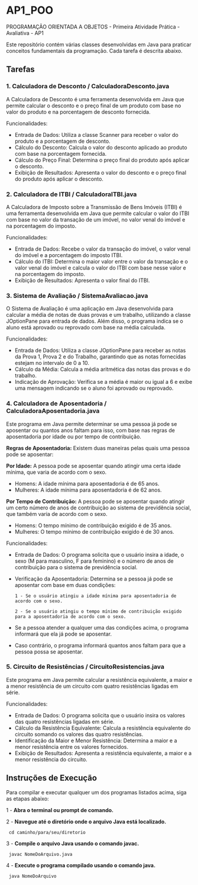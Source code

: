 # AP1_POO
PROGRAMAÇÃO ORIENTADA A OBJETOS - Primeira Atividade Prática - Avaliativa - AP1

Este repositório contém várias classes desenvolvidas em Java para praticar conceitos fundamentais da programação. Cada tarefa é descrita abaixo.

## Tarefas

### 1. Calculadora de Desconto / CalculadoraDesconto.java
A Calculadora de Desconto é uma ferramenta desenvolvida em Java que permite calcular o desconto e o preço final de um produto com base no valor do produto e na porcentagem de desconto fornecida.

Funcionalidades:
* Entrada de Dados: Utiliza a classe Scanner para receber o valor do produto e a porcentagem de desconto.
* Cálculo do Desconto: Calcula o valor do desconto aplicado ao produto com base na porcentagem fornecida.
* Cálculo do Preço Final: Determina o preço final do produto após aplicar o desconto.
* Exibição de Resultados: Apresenta o valor do desconto e o preço final do produto após aplicar o desconto.

### 2. Calculadora de ITBI / CalculadoraITBI.java
A Calculadora de Imposto sobre a Transmissão de Bens Imóveis (ITBI) é uma ferramenta desenvolvida em Java que permite calcular o valor do ITBI com base no valor da transação de um imóvel, no valor venal do imóvel e na porcentagem do imposto.

Funcionalidades:
* Entrada de Dados: Recebe o valor da transação do imóvel, o valor venal do imóvel e a porcentagem do imposto ITBI.
* Cálculo do ITBI: Determina o maior valor entre o valor da transação e o valor venal do imóvel e calcula o valor do ITBI com base nesse valor e na porcentagem do imposto.
* Exibição de Resultados: Apresenta o valor final do ITBI.

### 3. Sistema de Avaliação / SistemaAvaliacao.java
O Sistema de Avaliação é uma aplicação em Java desenvolvida para calcular a média de notas de duas provas e um trabalho, utilizando a classe JOptionPane para entrada de dados. Além disso, o programa indica se o aluno está aprovado ou reprovado com base na média calculada.

Funcionalidades:
* Entrada de Dados: Utiliza a classe JOptionPane para receber as notas da Prova 1, Prova 2 e do Trabalho, garantindo que as notas fornecidas estejam no intervalo de 0 a 10.
* Cálculo da Média: Calcula a média aritmética das notas das provas e do trabalho.
* Indicação de Aprovação: Verifica se a média é maior ou igual a 6 e exibe uma mensagem indicando se o aluno foi aprovado ou reprovado.

### 4. Calculadora de Aposentadoria / CalculadoraAposentadoria.java
Este programa em Java permite determinar se uma pessoa já pode se aposentar ou quantos anos faltam para isso, com base nas regras de aposentadoria por idade ou por tempo de contribuição.

**Regras de Aposentadoria:** Existem duas maneiras pelas quais uma pessoa pode se aposentar:

**Por Idade:** A pessoa pode se aposentar quando atingir uma certa idade mínima, que varia de acordo com o sexo.
+ Homens: A idade mínima para aposentadoria é de 65 anos.
+ Mulheres: A idade mínima para aposentadoria é de 62 anos.
  
**Por Tempo de Contribuição:** A pessoa pode se aposentar quando atingir um certo número de anos de contribuição ao sistema de previdência social, que também varia de acordo com o sexo.
+ Homens: O tempo mínimo de contribuição exigido é de 35 anos.
+ Mulheres: O tempo mínimo de contribuição exigido é de 30 anos.

Funcionalidades:
* Entrada de Dados: O programa solicita que o usuário insira a idade, o sexo (M para masculino, F para feminino) e o número de anos de contribuição para o sistema de previdência social.
* Verificação da Aposentadoria: Determina se a pessoa já pode se aposentar com base em duas condições:

  ``
  1 - Se o usuário atingiu a idade mínima para aposentadoria de acordo com o sexo.
  ``

  ``
  2 - Se o usuário atingiu o tempo mínimo de contribuição exigido para a aposentadoria de acordo com o sexo.
  ``
* Se a pessoa atender a qualquer uma das condições acima, o programa informará que ela já pode se aposentar.
* Caso contrário, o programa informará quantos anos faltam para que a pessoa possa se aposentar.

### 5. Circuito de Resistências / CircuitoResistencias.java
Este programa em Java permite calcular a resistência equivalente, a maior e a menor resistência de um circuito com quatro resistências ligadas em série.

Funcionalidades:
* Entrada de Dados: O programa solicita que o usuário insira os valores das quatro resistências ligadas em série.
* Cálculo da Resistência Equivalente: Calcula a resistência equivalente do circuito somando os valores das quatro resistências.
* Identificação da Maior e Menor Resistência: Determina a maior e a menor resistência entre os valores fornecidos.
* Exibição de Resultados: Apresenta a resistência equivalente, a maior e a menor resistência do circuito.

## Instruções de Execução

Para compilar e executar qualquer um dos programas listados acima, siga as etapas abaixo:

1 -  **Abra o terminal ou prompt de comando.**

2 -  **Navegue até o diretório onde o arquivo Java está localizado.**
  ````
   cd caminho/para/seu/diretorio
  ````

3 - **Compile o arquivo Java usando o comando javac.**
````
 javac NomeDoArquivo.java
````
    
4 - **Execute o programa compilado usando o comando java.**
````
 java NomeDoArquivo
````
